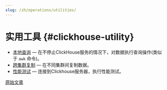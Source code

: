 ```yaml
---
slug: /zh/operations/utilities/
---
```

# 实用工具 {#clickhouse-utility}

-   [本地查询](clickhouse-local.md) —  在不停止ClickHouse服务的情况下，对数据执行查询操作(类似于 `awk` 命令)。
-   [跨集群复制](clickhouse-copier.md) —  在不同集群间复制数据。
-   [性能测试](clickhouse-benchmark.md) — 连接到Clickhouse服务器，执行性能测试。

[原始文章](https://clickhouse.com/docs/en/operations/utils/) <!--hide-->
